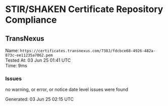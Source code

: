 # STIR/SHAKEN Certificate Repository Compliance

## TransNexus

Name: `https://certificates.transnexus.com/738J/fdcbce68-4926-482a-873c-ee11235a7062.pem`\
Tested At: 03 Jun 25 01:41 UTC\
Time: 9ms

### Issues

no warning, or error, or notice date level issues were found

Generated: 03 Jun 25 02:15 UTC